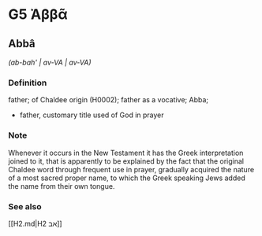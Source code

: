 # G5 Ἀββᾶ

## Abbâ

_(ab-bah' | av-VA | av-VA)_

### Definition

father; of Chaldee origin (H0002); father as a vocative; Abba; 

- father, customary title used of God in prayer

### Note

Whenever it occurs in the New Testament it has the Greek interpretation joined to it, that is apparently to be explained by the fact that the original Chaldee word through frequent use in prayer, gradually acquired the nature of a most sacred proper name, to which the Greek speaking Jews added the name from their own tongue.

### See also

[[H2.md|H2 אב]]
